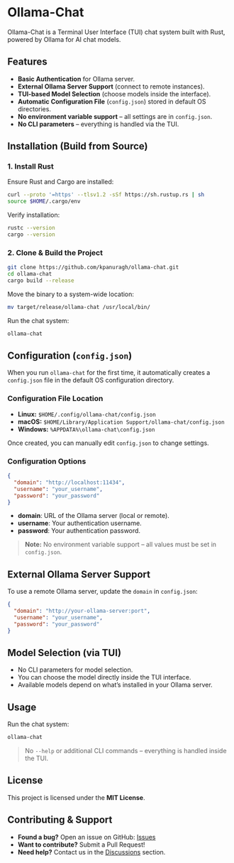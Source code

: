 # Ollama-Chat

Ollama-Chat is a Terminal User Interface (TUI) chat system built with Rust, powered by Ollama for AI chat models.

## Features

- **Basic Authentication** for Ollama server.
- **External Ollama Server Support** (connect to remote instances).
- **TUI-based Model Selection** (choose models inside the interface).
- **Automatic Configuration File** (`config.json`) stored in default OS directories.
- **No environment variable support** – all settings are in `config.json`.
- **No CLI parameters** – everything is handled via the TUI.

## Installation (Build from Source)

### 1. Install Rust

Ensure Rust and Cargo are installed:

```sh
curl --proto '=https' --tlsv1.2 -sSf https://sh.rustup.rs | sh
source $HOME/.cargo/env
```

Verify installation:

```sh
rustc --version
cargo --version
```

### 2. Clone & Build the Project

```sh
git clone https://github.com/kpanuragh/ollama-chat.git
cd ollama-chat
cargo build --release
```

Move the binary to a system-wide location:

```sh
mv target/release/ollama-chat /usr/local/bin/
```

Run the chat system:

```sh
ollama-chat
```

## Configuration (`config.json`)

When you run `ollama-chat` for the first time, it automatically creates a `config.json` file in the default OS configuration directory.

### Configuration File Location

- **Linux:** `$HOME/.config/ollama-chat/config.json`
- **macOS:** `$HOME/Library/Application Support/ollama-chat/config.json`
- **Windows:** `%APPDATA%\ollama-chat\config.json`

Once created, you can manually edit `config.json` to change settings.

### Configuration Options

```json
{
  "domain": "http://localhost:11434",
  "username": "your_username",
  "password": "your_password"
}
```

- **domain**: URL of the Ollama server (local or remote).
- **username**: Your authentication username.
- **password**: Your authentication password.

> **Note:** No environment variable support – all values must be set in `config.json`.

## External Ollama Server Support

To use a remote Ollama server, update the `domain` in `config.json`:

```json
{
  "domain": "http://your-ollama-server:port",
  "username": "your_username",
  "password": "your_password"
}
```

## Model Selection (via TUI)

- No CLI parameters for model selection.
- You can choose the model directly inside the TUI interface.
- Available models depend on what’s installed in your Ollama server.

## Usage

Run the chat system:

```sh
ollama-chat
```

> No `--help` or additional CLI commands – everything is handled inside the TUI.

## License

This project is licensed under the **MIT License**.

## Contributing & Support

- **Found a bug?** Open an issue on GitHub: [Issues](https://github.com/kpanuragh/ollama-chat/issues)
- **Want to contribute?** Submit a Pull Request!
- **Need help?** Contact us in the [Discussions](https://github.com/kpanuragh/ollama-chat/discussions) section.
